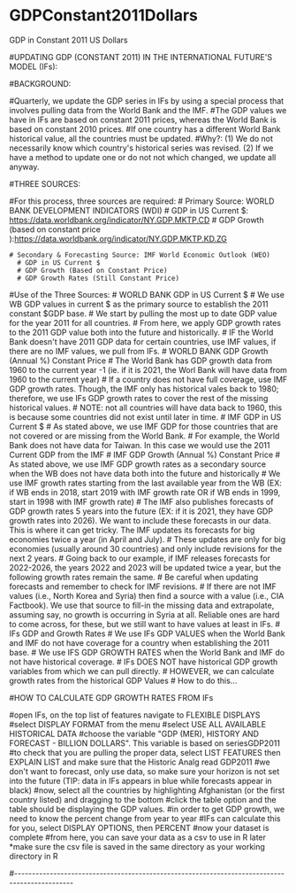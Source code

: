 # GDPConstant2011Dollars
GDP in Constant 2011 US Dollars

#UPDATING GDP (CONSTANT 2011) IN THE INTERNATIONAL FUTURE'S MODEL (IFs):

#BACKGROUND:

  #Quarterly, we update the GDP series in IFs by using a special process that involves pulling data from the World Bank and the IMF.
  #The GDP values we have in IFs are based on constant 2011 prices, whereas the World Bank is based on constant 2010 prices.
  #If one country has a different World Bank historical value, all the countries must be updated.
    #Why?: (1) We do not necessarily know which country's historical series was revised. (2) If we have a method to update one or do not not which changed, we update all anyway.

#THREE SOURCES:

  #For this process, three sources are required:
    # Primary Source: WORLD BANK DEVELOPMENT INDICATORS (WDI)
      # GDP in US Current $:  https://data.worldbank.org/indicator/NY.GDP.MKTP.CD
      # GDP Growth (based on constant price ):https://data.worldbank.org/indicator/NY.GDP.MKTP.KD.ZG

    # Secondary & Forecasting Source: IMF World Economic Outlook (WEO)
      # GDP in US Current $
      # GDP Growth (Based on Constant Price)
      # GDP Growth Rates (Still Constant Price)

  #Use of the Three Sources:
    # WORLD BANK GDP in US Current $
      # We use WB GDP values in current $ as the primary source to establish the 2011 constant $GDP base.
      # We start by pulling the most up to date GDP value for the year 2011 for all countries.
      # From here, we apply GDP growth rates to the 2011 GDP value both into the future and historically.
      # IF the World Bank doesn't have 2011 GDP data for certain countries, use IMF values, if there are no IMF values, we pull from IFs.
    # WORLD BANK GDP Growth (Annual %) Constant Price
      # The World Bank has GDP growth data from 1960 to the current year -1 (ie. if it is 2021, the Worl Bank will have data from 1960 to the current year)
      # If a country does not have full coverage, use IMF GDP growth rates. Though, the IMF only has historical vales back to 1980; therefore, we use IFs GDP growth rates to cover the rest of the missing historical values.
      # NOTE: not all countries will have data back to 1960, this is because some countries did not exist until later in time. 
    # IMF GDP in US Current $
      # As stated above, we use IMF GDP for those countries that are not covered or are missing from the World Bank. 
      # For example, the World Bank does not have data for Taiwan. In this case we would use the 2011 Current GDP from the IMF
    # IMF GDP Growth (Annual %) Constant Price
      # As stated above, we use IMF GDP growth rates as a secondary source when the WB does not have data both into the future and historically
      # We use IMF growth rates starting from the last available year from the WB (EX: if WB ends in 2018, start 2019 with IMF growth rate OR if WB ends in 1999, start in 1998 with IMF growth rate)
      # The IMF also publishes forecasts of GDP growth rates 5 years into the future (EX: if it is 2021, they have GDP growth rates into 2026). We want to include these forecasts in our data. This is where it can get tricky. The IMF updates its forecasts for big economies twice a year (in April and July). 
      # These updates are only for big economies (usually around 30 countries) and only include revisions for the next 2 years. 
      # Going back to our example, if IMF releases forecasts for 2022-2026, the years 2022 and 2023 will be updated twice a year, but the following growth rates remain the same.
      # Be careful when updating forecasts and remember to check for IMF revisions. 
      # If there are not IMF values (i.e., North Korea and Syria) then find a source with a value (i.e., CIA Factbook). We use that source to fill-in the missing data and extrapolate, assuming say, no growth is occurring in Syria at all. Reliable ones are hard to come across, for these, but we still want to have values at least in IFs.
    # IFs GDP and Growth Rates
      # We use IFs GDP VALUES when the World Bank and IMF do not have coverage for a country when establishing the 2011 base.
      # We use IFS GDP GROWTH RATES when the World Bank and IMF do not have historical coverage.
      # IFs DOES NOT have historical GDP growth variables from which we can pull directly.
      # HOWEVER, we can calculate growth rates from the historical GDP Values
      # How to do this...

#HOW TO CALCULATE GDP GROWTH RATES FROM IFs

  #open IFs, on the top list of features navigate to FLEXIBLE DISPLAYS 
  #select DISPLAY FORMAT from the menu
  #select USE ALL AVAILABLE HISTORICAL DATA
  #choose the variable "GDP (MER), HISTORY AND FORECAST - BILLION DOLLARS". This variable is based on seriesGDP2011
  #to check that you are pulling the proper data, select LIST FEATURES then EXPLAIN LIST and make sure that the Historic Analg read GDP2011
  #we don't want to forecast, only use data, so make sure your horizon is not set into the future (TIP: data in IFs appears in blue while forecasts appear in black)
  #now, select all the countries by highlighting Afghanistan (or the first country listed) and dragging to the bottom
  #click the table option and the table should be displaying the GDP values.
  #in order to get GDP growth, we need to know the percent change from year to year
  #IFs can calculate this for you, select DISPLAY OPTIONS, then PERCENT
  #now your dataset is complete
  #from here, you can save your data as a csv to use in R later *make sure the csv file is saved in the same directory as your working directory in R

#----------------------------------------------------------------------------------------------
